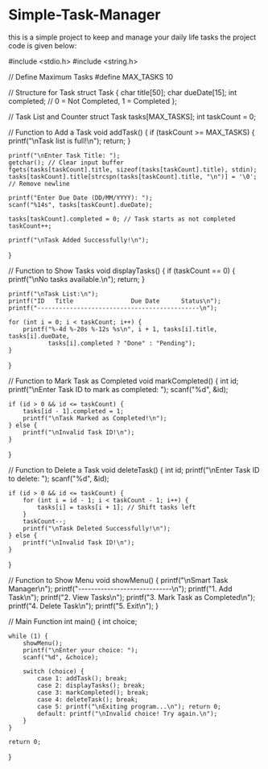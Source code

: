 # Simple-Task-Manager
this is a simple project to keep and manage your daily life tasks
the project code is given below:


#include <stdio.h>
#include <string.h>

// Define Maximum Tasks
#define MAX_TASKS 10 

// Structure for Task
struct Task {
    char title[50];
    char dueDate[15];
    int completed; // 0 = Not Completed, 1 = Completed
};

// Task List and Counter
struct Task tasks[MAX_TASKS];
int taskCount = 0;

// Function to Add a Task
void addTask() {
    if (taskCount >= MAX_TASKS) {
        printf("\nTask list is full!\n");
        return;
    }

    printf("\nEnter Task Title: ");
    getchar(); // Clear input buffer
    fgets(tasks[taskCount].title, sizeof(tasks[taskCount].title), stdin);
    tasks[taskCount].title[strcspn(tasks[taskCount].title, "\n")] = '\0'; // Remove newline

    printf("Enter Due Date (DD/MM/YYYY): ");
    scanf("%14s", tasks[taskCount].dueDate);

    tasks[taskCount].completed = 0; // Task starts as not completed
    taskCount++;

    printf("\nTask Added Successfully!\n");
}

// Function to Show Tasks
void displayTasks() {
    if (taskCount == 0) {
        printf("\nNo tasks available.\n");
        return;
    }

    printf("\nTask List:\n");
    printf("ID   Title                Due Date      Status\n");
    printf("---------------------------------------------\n");

    for (int i = 0; i < taskCount; i++) {
        printf("%-4d %-20s %-12s %s\n", i + 1, tasks[i].title, tasks[i].dueDate,
               tasks[i].completed ? "Done" : "Pending");
    }
}

// Function to Mark Task as Completed
void markCompleted() {
    int id;
    printf("\nEnter Task ID to mark as completed: ");
    scanf("%d", &id);

    if (id > 0 && id <= taskCount) {
        tasks[id - 1].completed = 1;
        printf("\nTask Marked as Completed!\n");
    } else {
        printf("\nInvalid Task ID!\n");
    }
}

// Function to Delete a Task
void deleteTask() {
    int id;
    printf("\nEnter Task ID to delete: ");
    scanf("%d", &id);

    if (id > 0 && id <= taskCount) {
        for (int i = id - 1; i < taskCount - 1; i++) {
            tasks[i] = tasks[i + 1]; // Shift tasks left
        }
        taskCount--;
        printf("\nTask Deleted Successfully!\n");
    } else {
        printf("\nInvalid Task ID!\n");
    }
}

// Function to Show Menu
void showMenu() {
    printf("\nSmart Task Manager\n");
    printf("-----------------------------\n");
    printf("1. Add Task\n");
    printf("2. View Tasks\n");
    printf("3. Mark Task as Completed\n");
    printf("4. Delete Task\n");
    printf("5. Exit\n");
}

// Main Function
int main() {
    int choice;

    while (1) {
        showMenu();
        printf("\nEnter your choice: ");
        scanf("%d", &choice);

        switch (choice) {
            case 1: addTask(); break;
            case 2: displayTasks(); break;
            case 3: markCompleted(); break;
            case 4: deleteTask(); break;
            case 5: printf("\nExiting program...\n"); return 0;
            default: printf("\nInvalid choice! Try again.\n");
        }
    }

    return 0;
}

